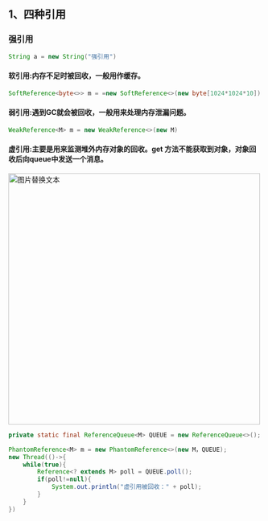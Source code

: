## 1、四种引用

### 强引用
```java
String a = new String("强引用")
```
#### 软引用:内存不足时被回收，一般用作缓存。

```java
SoftReference<byte<>> m = =new SoftReference<>(new byte[1024*1024*10])
```

#### 弱引用:遇到GC就会被回收，一般用来处理内存泄漏问题。

```java
WeakReference<M> m = new WeakReference<>(new M) 
```
#### 虚引用:主要是用来监测堆外内存对象的回收。get 方法不能获取到对象，对象回收后向queue中发送一个消息。

<img src="https://user-images.githubusercontent.com/17560388/132688606-0a9779d0-0f12-43e9-ad4e-e53a7c89f2c8.png" alt="图片替换文本" width="500"  align="bottom" />

```java
private static final ReferenceQueue<M> QUEUE = new ReferenceQueue<>();

PhantomReference<M> m = new PhantomReference<>(new M，QUEUE);
new Thread(()->{
    while(true){
        Reference<? extends M> poll = QUEUE.poll();
        if(poll!=null){
            System.out.println("虚引用被回收：" + poll);
        }
    }
})

```



